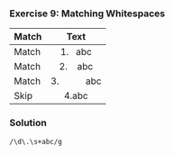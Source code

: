 ### Exercise 9: Matching Whitespaces

| Match |                                  Text                                   |
| ----- | :---------------------------------------------------------------------: |
| Match |                         1.&nbsp;&nbsp;&nbsp;abc                         |
| Match |                      2.&nbsp;&nbsp;&nbsp;&nbsp;abc                      |
| Match | 3.&nbsp;&nbsp;&nbsp;&nbsp;&nbsp;&nbsp;&nbsp;&nbsp;&nbsp;&nbsp;&nbsp;abc |
| Skip  |                                  4.abc                                  |

### Solution

```
/\d\.\s+abc/g
```
